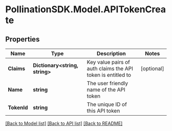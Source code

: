 
# PollinationSDK.Model.APITokenCreate

## Properties

Name | Type | Description | Notes
------------ | ------------- | ------------- | -------------
**Claims** | **Dictionary&lt;string, string&gt;** | Key value pairs of auth claims the API token is entitled to | [optional] 
**Name** | **string** | The user friendly name of the API token | 
**TokenId** | **string** | The unique ID of this API token | 

[[Back to Model list]](../README.md#documentation-for-models)
[[Back to API list]](../README.md#documentation-for-api-endpoints)
[[Back to README]](../README.md)

